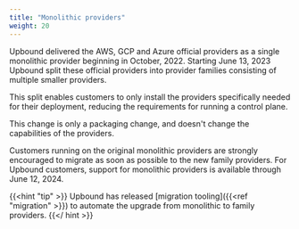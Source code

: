 ```yaml
---
title: "Monolithic providers"
weight: 20
---
```


Upbound delivered the AWS, GCP and Azure official providers as a single 
monolithic provider beginning in October, 2022. Starting June 13, 2023 
Upbound split these official providers into provider families consisting 
of multiple smaller providers. 

This split enables customers to only install the providers specifically 
needed for their deployment, reducing the requirements for running a control 
plane. 

This change is only a packaging change, and doesn't change the capabilities of the
providers.

Customers running on the original monolithic providers are strongly encouraged 
to migrate as soon as possible to the new family providers. 
For Upbound customers, support for monolithic providers is available through June 12, 2024.

{{<hint "tip" >}}
Upbound has released [migration tooling]({{<ref "migration" >}}) to automate the upgrade from monolithic to family providers.
{{</ hint >}}